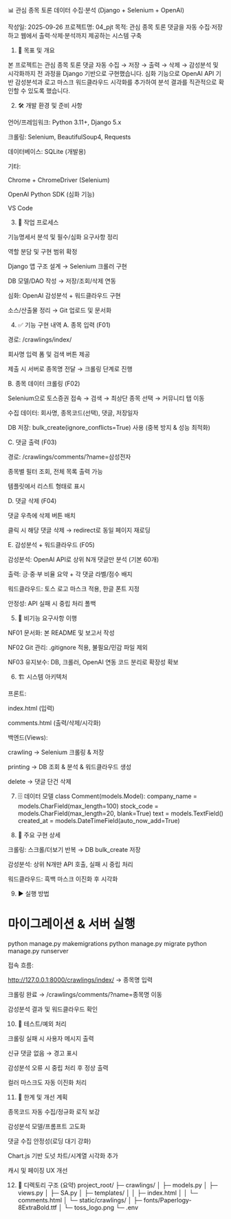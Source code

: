 📊 관심 종목 토론 데이터 수집·분석 (Django + Selenium + OpenAI)

작성일: 2025-09-26
프로젝트명: 04_pjt
목적: 관심 종목 토론 댓글을 자동 수집·저장하고 웹에서 출력·삭제·분석까지 제공하는 시스템 구축

1. 🎯 목표 및 개요

본 프로젝트는 관심 종목 토론 댓글 자동 수집 → 저장 → 출력 → 삭제 → 감성분석 및 시각화까지 전 과정을 Django 기반으로 구현했습니다.
심화 기능으로 OpenAI API 기반 감성분석과 로고 마스크 워드클라우드 시각화를 추가하여 분석 결과를 직관적으로 확인할 수 있도록 했습니다.

2. 🛠 개발 환경 및 준비 사항

언어/프레임워크: Python 3.11+, Django 5.x

크롤링: Selenium, BeautifulSoup4, Requests

데이터베이스: SQLite (개발용)

기타:

Chrome + ChromeDriver (Selenium)

OpenAI Python SDK (심화 기능)

VS Code

3. 🔄 작업 프로세스

기능명세서 분석 및 필수/심화 요구사항 정리

역할 분담 및 구현 범위 확정

Django 앱 구조 설계 → Selenium 크롤러 구현

DB 모델/DAO 작성 → 저장/조회/삭제 연동

심화: OpenAI 감성분석 + 워드클라우드 구현

소스/산출물 정리 → Git 업로드 및 문서화

4. ✅ 기능 구현 내역
A. 종목 입력 (F01)

경로: /crawlings/index/

회사명 입력 폼 및 검색 버튼 제공

제출 시 서버로 종목명 전달 → 크롤링 단계로 진행

B. 종목 데이터 크롤링 (F02)

Selenium으로 토스증권 접속 → 검색 → 최상단 종목 선택 → 커뮤니티 탭 이동

수집 데이터: 회사명, 종목코드(선택), 댓글, 저장일자

DB 저장: bulk_create(ignore_conflicts=True) 사용 (중복 방지 & 성능 최적화)

C. 댓글 출력 (F03)

경로: /crawlings/comments/?name=삼성전자

종목별 필터 조회, 전체 목록 출력 가능

템플릿에서 리스트 형태로 표시

D. 댓글 삭제 (F04)

댓글 우측에 삭제 버튼 배치

클릭 시 해당 댓글 삭제 → redirect로 동일 페이지 재로딩

E. 감성분석 + 워드클라우드 (F05)

감성분석: OpenAI API로 상위 N개 댓글만 분석 (기본 60개)

출력: 긍·중·부 비율 요약 + 각 댓글 라벨/점수 배지

워드클라우드: 토스 로고 마스크 적용, 한글 폰트 지정

안정성: API 실패 시 중립 처리 폴백

5. 📑 비기능 요구사항 이행

NF01 문서화: 본 README 및 보고서 작성

NF02 Git 관리: .gitignore 적용, 불필요/민감 파일 제외

NF03 유지보수: DB, 크롤러, OpenAI 연동 코드 분리로 확장성 확보

6. 🏗 시스템 아키텍처

프론트:

index.html (입력)

comments.html (출력/삭제/시각화)

백엔드(Views):

crawling → Selenium 크롤링 & 저장

printing → DB 조회 & 분석 & 워드클라우드 생성

delete → 댓글 단건 삭제

7. 🗄 데이터 모델
class Comment(models.Model):
    company_name = models.CharField(max_length=100)
    stock_code   = models.CharField(max_length=20, blank=True)
    text         = models.TextField()
    created_at   = models.DateTimeField(auto_now_add=True)

8. 🔑 주요 구현 상세

크롤링: 스크롤/더보기 반복 → DB bulk_create 저장

감성분석: 상위 N개만 API 호출, 실패 시 중립 처리

워드클라우드: 흑백 마스크 이진화 후 시각화

9. ▶ 실행 방법
# 마이그레이션 & 서버 실행
python manage.py makemigrations
python manage.py migrate
python manage.py runserver


접속 흐름:

http://127.0.0.1:8000/crawlings/index/ → 종목명 입력

크롤링 완료 → /crawlings/comments/?name=종목명 이동

감성분석 결과 및 워드클라우드 확인

10. 🧪 테스트/예외 처리

크롤링 실패 시 사용자 메시지 출력

신규 댓글 없음 → 경고 표시

감성분석 오류 시 중립 처리 후 정상 출력

컬러 마스크도 자동 이진화 처리

11. 🔧 한계 및 개선 계획

종목코드 자동 수집/정규화 로직 보강

감성분석 모델/프롬프트 고도화

댓글 수집 안정성(로딩 대기 강화)

Chart.js 기반 도넛 차트/시계열 시각화 추가

캐시 및 페이징 UX 개선

12. 📂 디렉토리 구조 (요약)
project_root/
├─ crawlings/
│  ├─ models.py
│  ├─ views.py
│  ├─ SA.py
│  ├─ templates/
│  │  ├─ index.html
│  │  └─ comments.html
│  └─ static/crawlings/
│     ├─ fonts/Paperlogy-8ExtraBold.ttf
│     └─ toss_logo.png
└─ .env
